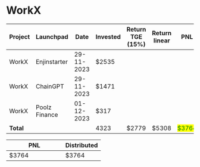 # WorkX



<table data-full-width="true"><thead><tr><th width="141">Project</th><th width="138">Launchpad</th><th width="132">Date</th><th width="114">Invested</th><th width="161">Return TGE (15%)</th><th width="134">Return linear</th><th>PNL</th></tr></thead><tbody><tr><td>WorkX</td><td>Enjinstarter</td><td>29-11-2023</td><td>$2535</td><td></td><td></td><td></td></tr><tr><td>WorkX</td><td>ChainGPT</td><td>29-11-2023</td><td>$1471</td><td></td><td></td><td></td></tr><tr><td>WorkX</td><td>Poolz Finance</td><td>01-12-2023</td><td>$317</td><td></td><td></td><td></td></tr><tr><td><strong>Total</strong></td><td></td><td></td><td>4323</td><td>$2779</td><td>$5308</td><td><mark style="color:green;">$3764</mark></td></tr></tbody></table>

<table data-full-width="true"><thead><tr><th width="135">PNL</th><th>Distributed</th></tr></thead><tbody><tr><td>$3764</td><td>$3764</td></tr></tbody></table>
